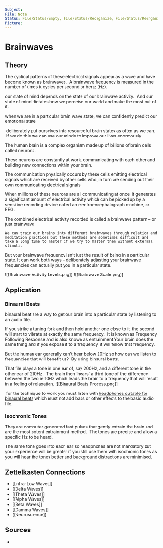 ```yaml
---
Subject: 
File: Note
Status: File/Status/Empty, File/Status/Reorganize, File/Status/Reorganize, File/Status/Recategorize, File/Status/Summarize, File/Status/Structuralize
Picture: 
---
```


# Brainwaves

## Theory






The cyclical patterns of these electrical signals appear as a wave and have become known as brainwaves.  A brainwave frequency is measured in the number of times it cycles per second or hertz (Hz).

our state of mind depends on the state of our brainwave activity.  And our state of mind dictates how we perceive our world and make the most out of it.

when we are in a particular brain wave state, we can confidently predict our emotional state


 deliberately put ourselves into resourceful brain states as often as we can.  If we do this we can use our minds to improve our lives enormously.




The human brain is a complex organism made up of billions of brain cells called neurons.

These neurons are constantly at work, communicating with each other and building new connections within your brain.

The communication physically occurs by these cells emitting electrical signals which are received by other cells who, in turn are sending out their own communicating electrical signals.

When millions of these neurons are all communicating at once, it generates a significant amount of electrical activity which can be picked up by a sensitive recording device called an electroencephalograph machine, or EEG.

The combined electrical activity recorded is called a brainwave pattern – or just brainwave


	We can train our brains into different brainwaves through relation and meditation practices but these methods are sometimes difficult and take a long time to master if we try to master them without external stimuli.


But your brainwave frequency isn’t just the result of being in a particular state. It can work both ways – deliberately adjusting your brainwave frequencies can actually put you in a particular state.



![[Brainwave Activity Levels.png]]
![[Brainwave Scale.png]]






## Application

### Binaural Beats

binaural beat are a way to get our brain into a particular state by listening to an audio file.



If you strike a tuning fork and then hold another one close to it, the second will start to vibrate at exactly the same frequency.  It is known as Frequency Following Response and is also known as entrainment.Your brain does the same thing and if you expose it to a frequency, it will follow that frequency.

But the human ear generally can’t hear below 20Hz so how can we listen to frequencies that will benefit us?  By using binaural beats.

That file plays a tone in one ear of, say 200Hz, and a different tone in the other ear of 210Hz.  The brain then ‘hears’ a third tone of the difference between the two ie 10Hz which leads the brain to a frequency that will result in a feeling of relaxation.
![[Binaural Beats Process.png]]

 for the technique to work you must listen with [headphones suitable for binaural beats](https://binauralbeatsguru.com/best-headphones-for-binaural-beats/) which must not add bass or other effects to the basic audio file.


### Isochronic Tones


They are computer generated fast pulses that gently entrain the brain and are the most potent entrainment method.  The tones are precise and allow a specific Hz to be heard.

The same tone goes into each ear so headphones are not mandatory but your experience will be greater if you still use them with isochronic tones as you will hear the tones better and background distractions are minimised.



## Zettelkasten Connections
- [[Infra-Low Waves]]
- [[Delta Waves]]
- [[Theta Waves]]
- [[Alpha Waves]]
- [[Beta Waves]]
- [[Gamma Waves]]
- [[Neuroscience]]

## Sources
- 







